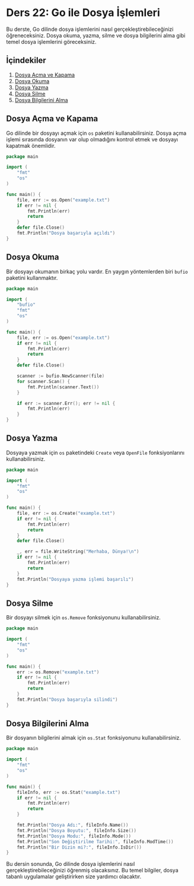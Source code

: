 # Ders 22: Go ile Dosya İşlemleri

Bu derste, Go dilinde dosya işlemlerini nasıl gerçekleştirebileceğinizi öğreneceksiniz. Dosya okuma, yazma, silme ve dosya bilgilerini alma gibi temel dosya işlemlerini göreceksiniz.

## İçindekiler

1. [Dosya Açma ve Kapama](#dosya-açma-ve-kapama)
2. [Dosya Okuma](#dosya-okuma)
3. [Dosya Yazma](#dosya-yazma)
4. [Dosya Silme](#dosya-silme)
5. [Dosya Bilgilerini Alma](#dosya-bilgilerini-alma)

## Dosya Açma ve Kapama

Go dilinde bir dosyayı açmak için `os` paketini kullanabilirsiniz. Dosya açma işlemi sırasında dosyanın var olup olmadığını kontrol etmek ve dosyayı kapatmak önemlidir.

```go
package main

import (
    "fmt"
    "os"
)

func main() {
    file, err := os.Open("example.txt")
    if err != nil {
        fmt.Println(err)
        return
    }
    defer file.Close()
    fmt.Println("Dosya başarıyla açıldı")
}
```

## Dosya Okuma

Bir dosyayı okumanın birkaç yolu vardır. En yaygın yöntemlerden biri `bufio` paketini kullanmaktır.

```go
package main

import (
    "bufio"
    "fmt"
    "os"
)

func main() {
    file, err := os.Open("example.txt")
    if err != nil {
        fmt.Println(err)
        return
    }
    defer file.Close()

    scanner := bufio.NewScanner(file)
    for scanner.Scan() {
        fmt.Println(scanner.Text())
    }

    if err := scanner.Err(); err != nil {
        fmt.Println(err)
    }
}
```

## Dosya Yazma

Dosyaya yazmak için `os` paketindeki `Create` veya `OpenFile` fonksiyonlarını kullanabilirsiniz.

```go
package main

import (
    "fmt"
    "os"
)

func main() {
    file, err := os.Create("example.txt")
    if err != nil {
        fmt.Println(err)
        return
    }
    defer file.Close()

    _, err = file.WriteString("Merhaba, Dünya!\n")
    if err != nil {
        fmt.Println(err)
        return
    }
    fmt.Println("Dosyaya yazma işlemi başarılı")
}
```

## Dosya Silme

Bir dosyayı silmek için `os.Remove` fonksiyonunu kullanabilirsiniz.

```go
package main

import (
    "fmt"
    "os"
)

func main() {
    err := os.Remove("example.txt")
    if err != nil {
        fmt.Println(err)
        return
    }
    fmt.Println("Dosya başarıyla silindi")
}
```

## Dosya Bilgilerini Alma

Bir dosyanın bilgilerini almak için `os.Stat` fonksiyonunu kullanabilirsiniz.

```go
package main

import (
    "fmt"
    "os"
)

func main() {
    fileInfo, err := os.Stat("example.txt")
    if err != nil {
        fmt.Println(err)
        return
    }

    fmt.Println("Dosya Adı:", fileInfo.Name())
    fmt.Println("Dosya Boyutu:", fileInfo.Size())
    fmt.Println("Dosya Modu:", fileInfo.Mode())
    fmt.Println("Son Değiştirilme Tarihi:", fileInfo.ModTime())
    fmt.Println("Bir Dizin mi?:", fileInfo.IsDir())
}
```

Bu dersin sonunda, Go dilinde dosya işlemlerini nasıl gerçekleştirebileceğinizi öğrenmiş olacaksınız. Bu temel bilgiler, dosya tabanlı uygulamalar geliştirirken size yardımcı olacaktır.
